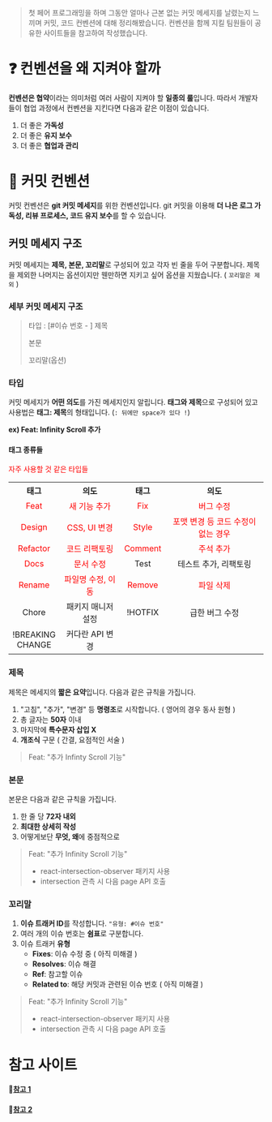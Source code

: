 > 첫 페어 프로그래밍을 하며 그동안 얼마나 근본 없는 커밋 메세지를 날렸는지 느끼며 커밋, 코드 컨벤션에 대해 정리해봤습니다.
> 컨벤션을 함께 지킬 팀원들이 공유한 사이트들을 참고하여 작성했습니다.

# ❓ 컨벤션을 왜 지켜야 할까

**컨벤션은 협약**이라는 의미처럼 여러 사람이 지켜야 할 **일종의 룰**입니다. 따라서 개발자들이 협업 과정에서 컨벤션을 지킨다면 다음과 같은 이점이 있습니다.

1. 더 좋은 **가독성**
2. 더 좋은 **유지 보수**
3. 더 좋은 **협업과 관리**

# 📄 커밋 컨벤션

커밋 컨벤션은 **git 커밋 메세지**를 위한 컨벤션입니다. git 커밋을 이용해 **더 나은 로그 가독성, 리뷰 프로세스, 코드 유지 보수**를 할 수 있습니다.

## 커밋 메세지 구조

커밋 메세지는 **제목, 본문, 꼬리말**로 구성되어 있고 각자 빈 줄을 두어 구분합니다. 제목을 제외한 나머지는 옵션이지만 웬만하면 지키고 싶어 옵션을 지웠습니다. ( `꼬리말은 제외` )

### 세부 커밋 메세지 구조

> 타입 : [#이슈 번호 - ] 제목
>
> 본문
>
> 꼬리말(옵션)

### 타입

커밋 메세지가 **어떤 의도**를 가진 메세지인지 알립니다.
**태그와 제목**으로 구성되어 있고 사용법은 **태그: 제목**의 형태입니다. (`: 뒤에만 space가 있다 !`)

**ex) Feat: Infinity Scroll 추가**

#### 태그 종류들

<p style="color : red"> 자주 사용할 것 같은 타입들</p>

<table style="text-align : center;">
    <th>태그</th>
    <th>의도</th>
    <th>태그</th>
    <th>의도</th>
    <tr>
        <td style="color : red">Feat</td>
        <td style="color : red">새 기능 추가</td>
        <td style="color : red">Fix</td>
        <td style="color : red">버그 수정</td>
    </tr>
    <tr>
        <td style="color : red">Design</td>
        <td style="color : red">CSS, UI 변경</td>
        <td style="color : red">Style</td>
        <td style="color : red">포맷 변경 등 코드 수정이 없는 경우</td>
    </tr>
        <tr>
        <td style="color : red">Refactor</td>
        <td style="color : red">코드 리팩토링</td>
        <td style="color : red">Comment</td>
        <td style="color : red">주석 추가</td>
    </tr>
    </tr>
        <tr>
        <td style="color : red">Docs</td>
        <td style="color : red">문서 수정</td>
        <td>Test</td>
        <td>테스트 추가, 리팩토링</td>
    </tr>   
    </tr>
    <tr>
        <td style="color : red">Rename</td>
        <td style="color : red">파일명 수정, 이동</td>
        <td style="color : red">Remove</td>
        <td style="color : red">파일 삭제</td>
    </tr>
    <tr>
        <td>Chore</td>
        <td>패키지 매니저 설정</td>
        <td>!HOTFIX</td>
        <td>급한 버그 수정</td>
    </tr>
    <tr>
        <td>!BREAKING</br>
        CHANGE</td>
        <td>커다란 API 변경</td>
        <td></td>
        <td></td>
    </tr>
</table>

### 제목

제목은 메세지의 **짧은 요약**입니다. 다음과 같은 규칙을 가집니다.

1. "고침", "추가", "변경" 등 **명령조**로 시작합니다. ( 영어의 경우 동사 원형 )
2. 총 글자는 **50자** 이내
3. 마지막에 **특수문자 삽입 X**
4. **개조식** 구문 ( 간결, 요점적인 서술 )

> Feat: "추가 Infinty Scroll 기능"

### 본문

본문은 다음과 같은 규칙을 가집니다.

1. 한 줄 당 **72자 내외**
2. **최대한 상세히 작성**
3. 어떻게보단 **무엇, 왜**에 중점적으로

> Feat: "추가 Infinity Scroll 기능"
>
> - react-intersection-observer 패키지 사용
> - intersection 관측 시 다음 page API 호출

### 꼬리말

1. **이슈 트래커 ID**를 작성합니다. `"유형: #이슈 번호"`
2. 여러 개의 이슈 번호는 **쉼표**로 구분합니다.
3. 이슈 트래커 **유형**
   - **Fixes**: 이슈 수정 중 ( 아직 미해결 )
   - **Resolves**: 이슈 해결
   - **Ref**: 참고할 이슈
   - **Related to**: 해당 커밋과 관련된 이슈 번호 ( 아직 미해결 )

> Feat: "추가 Infinity Scroll 기능"
>
> - react-intersection-observer 패키지 사용
> - intersection 관측 시 다음 page API 호출

# 참고 사이트

#### 🔗[참고 1](https://overcome-the-limits.tistory.com/entry/%ED%98%91%EC%97%85-%ED%98%91%EC%97%85%EC%9D%84-%EC%9C%84%ED%95%9C-%EA%B8%B0%EB%B3%B8%EC%A0%81%EC%9D%B8-git-%EC%BB%A4%EB%B0%8B%EC%BB%A8%EB%B2%A4%EC%85%98-%EC%84%A4%EC%A0%95%ED%95%98%EA%B8%B0)

#### 🔗[참고 2](https://meetup.toast.com/posts/106)
